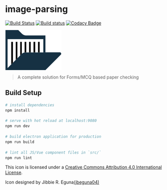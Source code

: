 # image-parsing

[![Build Status](https://travis-ci.org/mubaidr/image-parsing.svg)](https://travis-ci.org/mubaidr/image-parsing)
[![Build status](https://ci.appveyor.com/api/projects/status/ghd4n4ehbc955qi0?svg=true)](https://ci.appveyor.com/project/mubaidr/image-parsing)
[![Codacy Badge](https://api.codacy.com/project/badge/Grade/091d57f32cdc4c5c946a1fb463bd2ea6)](https://www.codacy.com/app/mubaidr/image-parsing)

<img src="https://raw.githubusercontent.com/mubaidr/image-parsing/master/_icons/128icontype11.png" align="center">

> A complete solution for Forms/MCQ based paper checking

## Build Setup

```bash
# install dependencies
npm install

# serve with hot reload at localhost:9080
npm run dev

# build electron application for production
npm run build

# lint all JS/Vue component files in `src/`
npm run lint
```

This icon is licensed under a <a rel="license" href="http://creativecommons.org/licenses/by/4.0/">Creative Commons Attribution 4.0 International License</a>.

Icon designed by Jibbie R. Eguna[(jbeguna04)](https://github.com/jbeguna04)
